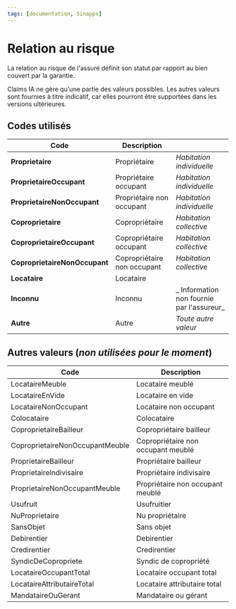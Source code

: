 ```yaml
---
tags: [documentation, Sinapps]
---
```


# Relation au risque

La relation au risque de l'assuré définit son statut par rapport au bien couvert par la garantie.

Claims IA ne gère qu'une partie des valeurs possibles. Les autres valeurs sont fournies à titre indicatif, car elles pourront être  supportées dans les versions ultérieures.

## Codes utilisés


| Code                          | Description                 |                                           |
| ----------------------------- | --------------------------- | ----------------------------------------- |
| **Proprietaire**              | Propriétaire                | _Habitation individuelle_                 |
| **ProprietaireOccupant**      | Propriétaire occupant       | _Habitation individuelle_                 |
| **ProprietaireNonOccupant**   | Propriétaire non occupant   | _Habitation individuelle_                 |
| **Coproprietaire**            | Copropriétaire              | _Habitation collective_                   |
| **CoproprietaireOccupant**    | Copropriétaire occupant     | _Habitation collective_                   |
| **CoproprietaireNonOccupant** | Copropriétaire non occupant | _Habitation collective_                   |
| **Locataire**                 | Locataire                   |                                           |
| **Inconnu**                   | Inconnu                     | _ Information non fournie par l'assureur_ |
| **Autre**                     | Autre                       | _Toute autre valeur_                      |

## Autres valeurs (_non utilisées pour le moment_)

| Code                            | Description                        |
| ------------------------------- | ---------------------------------- |
| LocataireMeuble                 | Locataire meublé                   |
| LocataireEnVide                 | Locataire en vide                  |
| LocataireNonOccupant            | Locataire non occupant             |
| Colocataire                     | Colocataire                        |
| CoproprietaireBailleur          | Copropriétaire bailleur            |
| CoproprietaireNonOccupantMeuble | Copropriétaire non occupant meublé |
| ProprietaireBailleur            | Propriétaire bailleur              |
| ProprietaireIndivisaire         | Propriétaire indivisaire           |
| ProprietaireNonOccupantMeuble   | Propriétaire non occupant meublé   |
| Usufruit                        | Usufruitier                        |
| NuProprietaire                  | Nu propriétaire                    |
| SansObjet                       | Sans objet                         |
| Debirentier                     | Debirentier                        |
| Credirentier                    | Credirentier                       |
| SyndicDeCopropriete             | Syndic de copropriété              |
| LocataireOccupantTotal          | Locataire occupant total           |
| LocataireAttributaireTotal      | Locataire attributaire total       |
| MandataireOuGerant              | Mandataire ou gérant               |
